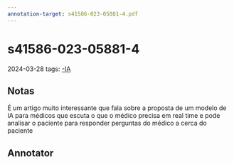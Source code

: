 ```yaml
---
annotation-target: s41586-023-05881-4.pdf
---
```


# s41586-023-05881-4

2024-03-28
tags: [-IA](-IA.md)

## Notas

É um artigo muito interessante que fala sobre a proposta de um modelo de IA para médicos que escuta o que o médico precisa em real time e pode analisar o paciente para responder perguntas do médico a cerca do paciente

## Annotator
